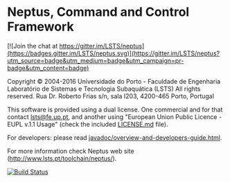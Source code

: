 Neptus, Command and Control Framework
=====================================

[![Join the chat at https://gitter.im/LSTS/neptus](https://badges.gitter.im/LSTS/neptus.svg)](https://gitter.im/LSTS/neptus?utm_source=badge&utm_medium=badge&utm_campaign=pr-badge&utm_content=badge)

Copyright © 2004-2016 Universidade do Porto - Faculdade de Engenharia
Laboratório de Sistemas e Tecnologia Subaquática (LSTS)
All rights reserved.
Rua Dr. Roberto Frias s/n, sala I203, 4200-465 Porto, Portugal


This software is provided using a dual license. One commercial and for that contact lsts@fe.up.pt, and another using "European Union Public Licence - EUPL v.1.1 Usage" (check the included [LICENSE.md](LICENSE.md) file).

For developers: please read [javadoc/overview-and-developers-guide.html](javadoc/overview-and-developers-guide.html).

For more information check Neptus web site (http://www.lsts.pt/toolchain/neptus/).

[![Build Status](https://travis-ci.org/LSTS/neptus.svg?branch=develop)](https://travis-ci.org/LSTS/neptus)
